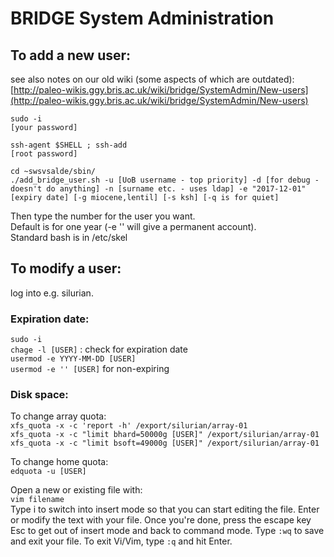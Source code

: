 # BRIDGE System Administration



## To add a new user:

see also notes on our old wiki (some aspects of which are outdated):
[http://paleo-wikis.ggy.bris.ac.uk/wiki/bridge/SystemAdmin/New-users](http://paleo-wikis.ggy.bris.ac.uk/wiki/bridge/SystemAdmin/New-users)

`sudo -i`  
`[your password]`

`ssh-agent $SHELL ; ssh-add`  
`[root password]`

`cd ~swsvsalde/sbin/`  
`./add_bridge_user.sh -u [UoB username - top priority] -d [for debug - doesn't do anything] -n [surname etc. - uses ldap] -e "2017-12-01" [expiry date] [-g miocene,lentil] [-s ksh] [-q is for quiet]`

Then type the number for the user you want.  
Default is for one year (-e '' will give a permanent account).  
Standard bash is in /etc/skel

## To modify a user:

log into e.g. silurian.
### Expiration date:
`sudo -i`  
`chage -l [USER]` : check for expiration date  
`usermod -e YYYY-MM-DD [USER]`  
`usermod -e '' [USER]` for non-expiring
### Disk space:
To change array quota:  
`xfs_quota -x -c 'report -h' /export/silurian/array-01`  
`xfs_quota -x -c "limit bhard=50000g [USER]" /export/silurian/array-01`  
`xfs_quota -x -c "limit bsoft=49000g [USER]" /export/silurian/array-01`

To change home quota:  
`edquota -u [USER]`

Open a new or existing file with:  
`vim filename`  
Type i to switch into insert mode so that you can start editing the file.  Enter or modify the text with your file.  Once you're done, press the escape key Esc to get out of insert mode and back to command mode. Type `:wq` to save and exit your file.  To exit Vi/Vim, type `:q` and hit Enter.





